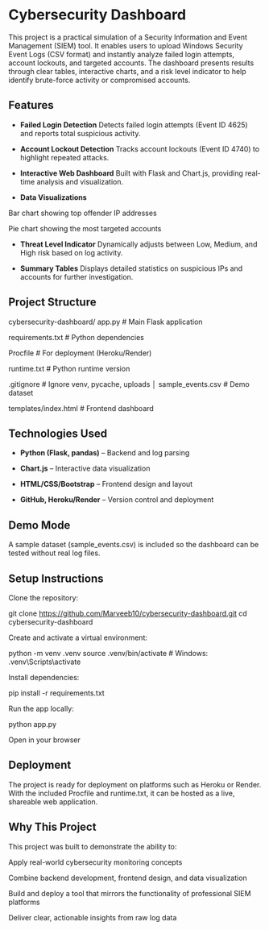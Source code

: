 # Cybersecurity Dashboard

This project is a practical simulation of a Security Information and Event Management (SIEM) tool.
It enables users to upload Windows Security Event Logs (CSV format) and instantly analyze failed login attempts, account lockouts, and targeted accounts.
The dashboard presents results through clear tables, interactive charts, and a risk level indicator to help identify brute-force activity or compromised accounts.

## Features

- **Failed Login Detection**
Detects failed login attempts (Event ID 4625) and reports total suspicious activity.

- **Account Lockout Detection**
Tracks account lockouts (Event ID 4740) to highlight repeated attacks.

- **Interactive Web Dashboard**
Built with Flask and Chart.js, providing real-time analysis and visualization.

- **Data Visualizations**

Bar chart showing top offender IP addresses

Pie chart showing the most targeted accounts

- **Threat Level Indicator**
Dynamically adjusts between Low, Medium, and High risk based on log activity.

- **Summary Tables**
Displays detailed statistics on suspicious IPs and accounts for further investigation.

## Project Structure
cybersecurity-dashboard/
app.py               # Main Flask application

requirements.txt     # Python dependencies

Procfile             # For deployment (Heroku/Render)

runtime.txt          # Python runtime version

.gitignore           # Ignore venv, pycache, uploads
│
sample_events.csv    # Demo dataset

templates/index.html       # Frontend dashboard

## Technologies Used

- **Python (Flask, pandas)** – Backend and log parsing

- **Chart.js** – Interactive data visualization

- **HTML/CSS/Bootstrap** – Frontend design and layout

- **GitHub, Heroku/Render** – Version control and deployment

## Demo Mode

A sample dataset (sample_events.csv) is included so the dashboard can be tested without real log files.

## Setup Instructions

Clone the repository:

git clone https://github.com/Marveeb10/cybersecurity-dashboard.git
cd cybersecurity-dashboard

Create and activate a virtual environment:

python -m venv .venv
source .venv/bin/activate   # Windows: .venv\Scripts\activate

Install dependencies:

pip install -r requirements.txt

Run the app locally:

python app.py

Open in your browser

## Deployment

The project is ready for deployment on platforms such as Heroku or Render.
With the included Procfile and runtime.txt, it can be hosted as a live, shareable web application.

## Why This Project

This project was built to demonstrate the ability to:

Apply real-world cybersecurity monitoring concepts

Combine backend development, frontend design, and data visualization

Build and deploy a tool that mirrors the functionality of professional SIEM platforms

Deliver clear, actionable insights from raw log data
